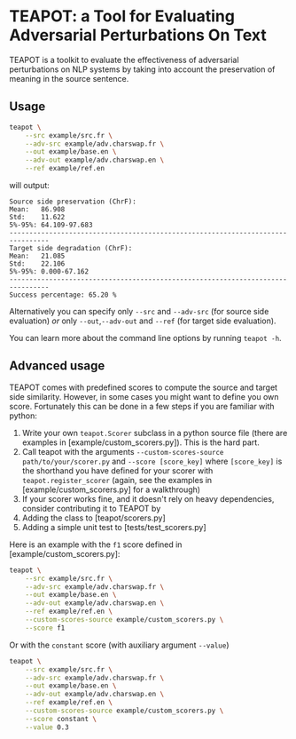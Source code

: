 # TEAPOT: a Tool for Evaluating Adversarial Perturbations On Text

TEAPOT is a toolkit to evaluate the effectiveness of adversarial perturbations on NLP systems by taking into account the preservation of meaning in the source sentence.

## Usage

```bash
teapot \
    --src example/src.fr \
    --adv-src example/adv.charswap.fr \
    --out example/base.en \
    --adv-out example/adv.charswap.en \
    --ref example/ref.en
```

will output:

```
Source side preservation (ChrF):
Mean:   86.908
Std:    11.622
5%-95%: 64.109-97.683
--------------------------------------------------------------------------------
Target side degradation (ChrF):
Mean:   21.085
Std:    22.106
5%-95%: 0.000-67.162
--------------------------------------------------------------------------------
Success percentage: 65.20 %
```

Alternatively you can specify only `--src` and `--adv-src` (for source side evaluation) *or* only `--out`,`--adv-out` and `--ref` (for target side evaluation).

You can learn more about the command line options by running `teapot -h`.

## Advanced usage

TEAPOT comes with predefined scores to compute the source and target side similarity. However, in some cases you might want to define you own score. Fortunately this can be done in a few steps if you are familiar with python:

1. Write your own `teapot.Scorer` subclass in a python source file (there are examples in [example/custom_scorers.py]). This is the hard part.
2. Call teapot with the arguments `--custom-scores-source path/to/your/scorer.py` and `--score [score_key]` where `[score_key]` is the shorthand you have defined for your scorer with `teapot.register_scorer` (again, see the examples in [example/custom_scorers.py] for a walkthrough)
3. If your scorer works fine, and it doesn't rely on heavy dependencies, consider contributing it to TEAPOT by
  1. Adding the class to [teapot/scorers.py]
  2. Adding a simple unit test to [tests/test_scorers.py]

Here is an example with the `f1` score defined in [example/custom_scorers.py]:

```bash
teapot \
    --src example/src.fr \
    --adv-src example/adv.charswap.fr \
    --out example/base.en \
    --adv-out example/adv.charswap.en \
    --ref example/ref.en \
    --custom-scores-source example/custom_scorers.py \
    --score f1
```

Or with the `constant` score (with auxiliary argument `--value`)

```bash
teapot \
    --src example/src.fr \
    --adv-src example/adv.charswap.fr \
    --out example/base.en \
    --adv-out example/adv.charswap.en \
    --ref example/ref.en \
    --custom-scores-source example/custom_scorers.py \
    --score constant \
    --value 0.3
```

